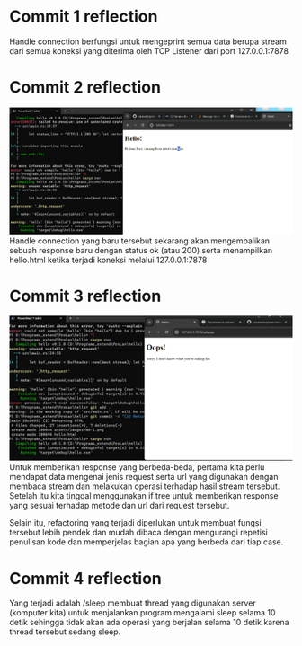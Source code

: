 # Commit 1 reflection
Handle connection berfungsi untuk mengeprint semua data berupa stream dari semua koneksi yang diterima oleh TCP Listener dari port 127.0.0.1:7878

# Commit 2 reflection
![Commit 2 screenshot](/assets/images/m6-1.png)
Handle connection yang baru tersebut sekarang akan mengembalikan sebuah response baru dengan status ok (atau 200) serta menampilkan hello.html ketika terjadi koneksi melalui 127.0.0.1:7878

# Commit 3 reflection
![Commit 3 screenshot](/assets/images/md6-2.png)
Untuk memberikan response yang berbeda-beda, pertama kita perlu mendapat data mengenai jenis request serta url yang digunakan dengan membaca stream dan melakukan operasi terhadap hasil stream tersebut. Setelah itu kita tinggal menggunakan if tree untuk memberikan response yang sesuai terhadap metode dan url dari request tersebut.

Selain itu, refactoring yang terjadi diperlukan untuk membuat fungsi tersebut lebih pendek dan mudah dibaca dengan mengurangi repetisi penulisan kode dan memperjelas bagian apa yang berbeda dari tiap case.

# Commit 4 reflection
Yang terjadi adalah /sleep membuat thread yang digunakan server (komputer kita) untuk menjalankan program mengalami sleep selama 10 detik sehingga tidak akan ada operasi yang berjalan selama 10 detik karena thread tersebut sedang sleep.